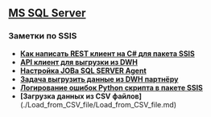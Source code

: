 ## [MS SQL Server](../MSSQL.md)  
### Заметки по SSIS  

- **[Как написать REST клиент на C# для пакета SSIS](./API_Client/API_Client.md)**  
- **[API клиент для выгрузки из DWH](./API_Client_Upload/API_Client_Upload.md)**  
- **[Настройка JOBа SQL SERVER Agent](./Setting_SQL_Server_Agent_JOB/Setting_JOB.md)**  
- **[Задача выгрузить данные из DWH партнёру](./Upload_ZIP_by_SCP_SFTP/Upload_ZIP_by_SCP_SFTP.md)**  
- **[Логирование ошибок Python скрипта в пакете SSIS](./Get_Error_From_Python_Script/Get_Error_From_Python_Script.md)**  
- **[Загрузка данных из CSV файлов]**(./Load_from_CSV_file/Load_from_CSV_file.md)  